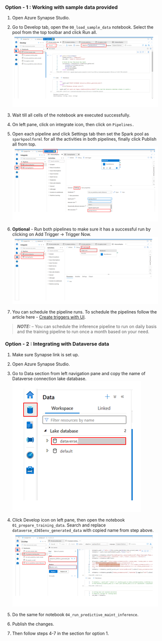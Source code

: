
### Option - 1 : Working with sample data provided

1. Open Azure Synapse Studio.
2. Go to Develop tab, open the `00_load_sample_data` notebook. Select the pool from the top toolbar and click Run all.
![pm-userguide-run-load_sample_data](../Docs/Media/pm-userguide-run-load_sample_data.png)
3. Wait till all cells of the notebook are executed successfully.
4. On left pane, click on integrate icon, then click on `Pipelines.`
5. Open each pipeline and click Settings tab then set the Spark pool as `sparkpoolforml` for all the activities in both pipelines, finally click Publish all from top.
![pm-userguide-set-spark-pool](../Docs/Media/pm-userguide-set-spark-pool.png)
6. **Optional** - Run both pipelines to make sure it has a successful run by clicking on Add Trigger -> Trigger Now.
![pm-userguide-run-schedule-pipelines](../Docs/Media/pm-userguide-run-schedule-pipelines.png)

7. You can schedule the pipeline runs. To schedule the pipelines follow the article here - [Create triggers with UI](https://learn.microsoft.com/en-us/azure/data-factory/concepts-pipeline-execution-triggers#create-triggers-with-ui).

> **_NOTE:_**  – You can schedule the inference pipeline to run on daily basis and the training pipeline to run once a month based on your need.

### Option - 2 : Integrating with Dataverse data

1. Make sure Synapse link is set up.
2. Open Azure Synapse Studio.
3. Go to Data section from left navigation pane and copy the name of Dataverse connection lake database.  
![pm-userguider-dataverse-lakedatabase-name](../Docs/Media/pm-userguider-dataverse-lakedatabase-name.png)

4. Click Develop icon on left pane, then open the notebook `01_prepare_training_data`.   Search and replace `dataverse_d365env_generated_data` with copied name from step above.
![pm-userguide-replace-d365-name](../Docs/Media/pm-userguide-replace-d365-name.png)
5. Do the same for notebook `04_run_predictive_maint_inference`.
6. Publish the changes.
7. Then follow steps 4-7 in the section for option 1.
